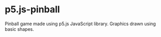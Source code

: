 # p5.js-pinball
Pinball game made using p5.js JavaScript library. Graphics drawn using basic shapes.
